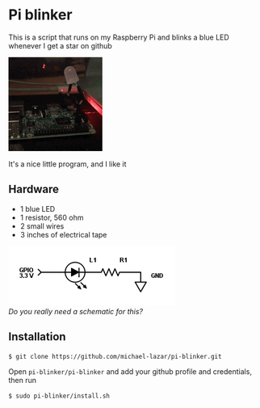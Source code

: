 # Pi blinker

This is a script that runs on my Raspberry Pi and blinks a blue LED whenever I get a star on github

<p align="left"><img alt="Demo" src="demo.gif"/></p>

It's a nice little program, and I like it

## Hardware

- 1 blue LED
- 1 resistor, 560 ohm
- 2 small wires
- 3 inches of electrical tape

<p align="left"><img alt="Schematics" src="schematics.png"/><br><i>Do you really need a schematic for this?</i></p>

## Installation

```bash
$ git clone https://github.com/michael-lazar/pi-blinker.git
```

Open ``pi-blinker/pi-blinker`` and add your github profile and credentials, then run

```bash
$ sudo pi-blinker/install.sh
```
